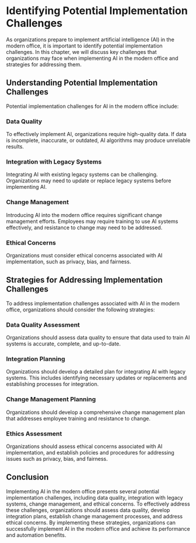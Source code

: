 Identifying Potential Implementation Challenges
================================================================================================================

As organizations prepare to implement artificial intelligence (AI) in the modern office, it is important to identify potential implementation challenges. In this chapter, we will discuss key challenges that organizations may face when implementing AI in the modern office and strategies for addressing them.

Understanding Potential Implementation Challenges
-------------------------------------------------

Potential implementation challenges for AI in the modern office include:

### Data Quality

To effectively implement AI, organizations require high-quality data. If data is incomplete, inaccurate, or outdated, AI algorithms may produce unreliable results.

### Integration with Legacy Systems

Integrating AI with existing legacy systems can be challenging. Organizations may need to update or replace legacy systems before implementing AI.

### Change Management

Introducing AI into the modern office requires significant change management efforts. Employees may require training to use AI systems effectively, and resistance to change may need to be addressed.

### Ethical Concerns

Organizations must consider ethical concerns associated with AI implementation, such as privacy, bias, and fairness.

Strategies for Addressing Implementation Challenges
---------------------------------------------------

To address implementation challenges associated with AI in the modern office, organizations should consider the following strategies:

### Data Quality Assessment

Organizations should assess data quality to ensure that data used to train AI systems is accurate, complete, and up-to-date.

### Integration Planning

Organizations should develop a detailed plan for integrating AI with legacy systems. This includes identifying necessary updates or replacements and establishing processes for integration.

### Change Management Planning

Organizations should develop a comprehensive change management plan that addresses employee training and resistance to change.

### Ethics Assessment

Organizations should assess ethical concerns associated with AI implementation, and establish policies and procedures for addressing issues such as privacy, bias, and fairness.

Conclusion
----------

Implementing AI in the modern office presents several potential implementation challenges, including data quality, integration with legacy systems, change management, and ethical concerns. To effectively address these challenges, organizations should assess data quality, develop integration plans, establish change management processes, and address ethical concerns. By implementing these strategies, organizations can successfully implement AI in the modern office and achieve its performance and automation benefits.
